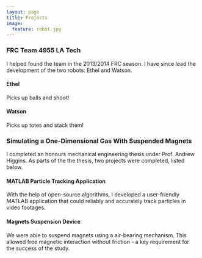 ```yaml
---
layout: page
title: Projects
image:
  feature: robot.jpg
---
```


### FRC Team 4955 LA Tech

I helped found the team in the 2013/2014 FRC season. I have since lead the development of the two robots: Ethel and Watson.

#### Ethel

Picks up balls and shoot!

#### Watson 

Picks up totes and stack them!

### Simulating a One-Dimensional Gas With Suspended Magnets

I completed an honours mechanical engineering thesis under Prof. Andrew Higgins. As parts of the the thesis, two projects were completed, listed below.

#### MATLAB Particle Tracking Application 

With the help of open-source algorithms, I developed a user-friendly MATLAB application that could reliably and accurately track particles in video footages. 

#### Magnets Suspension Device

We were able to suspend magnets using a air-bearing mechanism. This allowed free magnetic interaction without friction - a key requirement for the success of the study.

